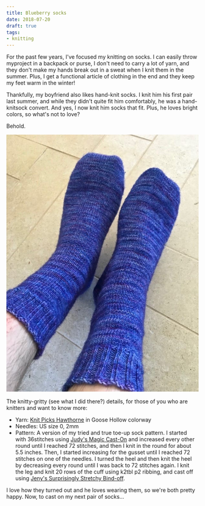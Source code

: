 ```yaml
---
title: Blueberry socks
date: 2018-07-20
draft: true
tags:
- knitting
---
```


For the past few years, I've focused my knitting on socks. I can easily throw myproject in a backpack or purse, I don't need to carry a lot of yarn, and they don't make my hands break out in a sweat when I knit them in the summer. Plus, I get a functional article of clothing in the end and they keep my feet warm in the winter!

Thankfully, my boyfriend also likes hand-knit socks. I knit him his first pair last summer, and while they didn't quite fit him comfortably, he was a hand-knitsock convert. And yes, I now knit him socks that fit. Plus, he loves bright colors, so what's not to love?

Behold.

![Hand knit socks on a pair of feet.](./images/blueberry-socks.jpg)

The knitty-gritty (see what I did there?) details, for those of you who are knitters and want to know more:

* Yarn: [Knit Picks Hawthorne](https://www.knitpicks.com/yarns/Hawthorne_Fingering_Multi_Yarn__D5420251.html) in Goose Hollow colorway
* Needles: US size 0, 2mm
* Pattern: A version of my tried and true toe-up sock pattern. I started with 36stitches using [Judy's Magic Cast-On](http://knitty.com/ISSUEspring06/FEATmagiccaston.html) and increased every other round until I reached 72 stitches, and then I knit in the round for about 5.5 inches. Then, I started increasing for the gusset until I reached 72 stitches on one of the needles. I turned the heel and then knit the heel by decreasing every round until I was back to 72 stitches again. I knit the leg and knit 20 rows of the cuff using k2tbl p2 ribbing, and cast off using [Jeny's Surprisingly Stretchy Bind-off](http://knitty.com/ISSUEfall09/FEATjssbo.php).

I love how they turned out and he loves wearing them, so we're both pretty happy. Now, to cast on my next pair of socks...
